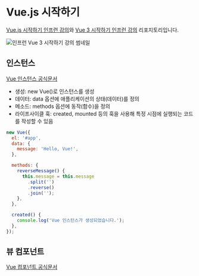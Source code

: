 # Vue.js 시작하기

[Vue.js 시작하기 인프런 강의](https://inf.run/RxKK)와 [Vue 3 시작하기 인프런 강의](https://inf.run/kRHp) 리포지토리입니다.

![인프런 Vue 3 시작하기 강의 썸네일](https://cdn.inflearn.com/public/courses/332010/cover/fffd02eb-685e-44ab-aa0d-6788349338c5/332010-eng.png)

## 인스턴스

[Vue 인스턴스 공식문서](https://v2.vuejs.org/v2/guide/instance.html)

- 생성: new Vue()로 인스턴스를 생성
- 데이터: data 옵션에 애플리케이션의 상태(데이터)를 정의
- 메소드: methods 옵션에 동작(함수)을 정의
- 라이프사이클 훅: created, mounted 등의 훅을 사용해 특정 시점에 실행되는 코드를 작성할 수 있음

```jsx
new Vue({
  el: '#app',
  data: {
    message: 'Hello, Vue!',
  },

  methods: {
    reverseMessage() {
      this.message = this.message
        .split('')
        .reverse()
        .join('');
    },
  },

  created() {
    console.log('Vue 인스턴스가 생성되었습니다.');
  },
});
```

## 뷰 컴포넌트

[Vue 컴포넌트 공식문서](https://ko.vuejs.org/guide/essentials/component-basics)
